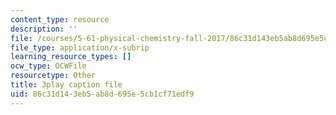 ```yaml
---
content_type: resource
description: ''
file: /courses/5-61-physical-chemistry-fall-2017/86c31d143eb5ab8d695e5cb1cf71edf9_YKfoSx16mXk.srt
file_type: application/x-subrip
learning_resource_types: []
ocw_type: OCWFile
resourcetype: Other
title: 3play caption file
uid: 86c31d14-3eb5-ab8d-695e-5cb1cf71edf9
---
```

